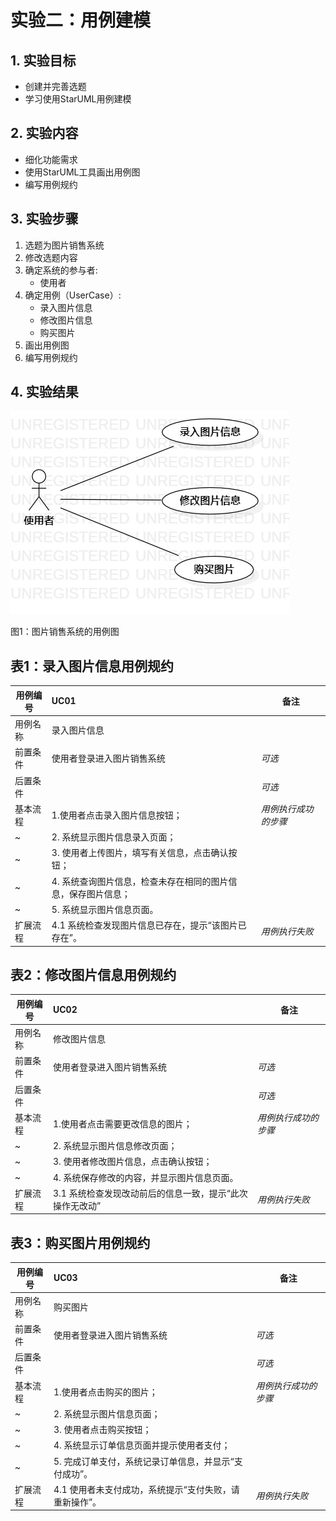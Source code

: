# 实验二：用例建模

## 1. 实验目标

- 创建并完善选题
- 学习使用StarUML用例建模

## 2. 实验内容

- 细化功能需求
- 使用StarUML工具画出用例图
- 编写用例规约

## 3. 实验步骤

1. 选题为图片销售系统
2. 修改选题内容
3. 确定系统的参与者:  
      - 使用者   
4. 确定用例（UserCase）:   
      - 录入图片信息
      - 修改图片信息
      - 购买图片
5. 画出用例图
6. 编写用例规约

## 4. 实验结果

![用例图](./lab2_UseCaseDiagram1.jpg)

图1：图片销售系统的用例图

## 表1：录入图片信息用例规约  

用例编号  | UC01 | 备注  
-|:-|-  
用例名称  | 录入图片信息  |   
前置条件  | 使用者登录进入图片销售系统 | *可选*   
后置条件  |      | *可选*   
基本流程  | 1.使用者点击录入图片信息按钮； |*用例执行成功的步骤*    
~| 2. 系统显示图片信息录入页面； |   
~| 3. 使用者上传图片，填写有关信息，点击确认按钮； |   
~| 4. 系统查询图片信息，检查未存在相同的图片信息，保存图片信息； |   
~| 5. 系统显示图片信息页面。|  
扩展流程  | 4.1 系统检查发现图片信息已存在，提示“该图片已存在”。  |*用例执行失败*    

## 表2：修改图片信息用例规约  

用例编号  | UC02 | 备注  
-|:-|-  
用例名称  | 修改图片信息  |   
前置条件  | 使用者登录进入图片销售系统  | *可选*   
后置条件  |      | *可选*   
基本流程  | 1.使用者点击需要更改信息的图片；   |*用例执行成功的步骤*    
~| 2. 系统显示图片信息修改页面； |   
~| 3. 使用者修改图片信息，点击确认按钮； |   
~| 4. 系统保存修改的内容，并显示图片信息页面。 | 
扩展流程  | 3.1 系统检查发现改动前后的信息一致，提示“此次操作无改动” |*用例执行失败*    

## 表3：购买图片用例规约  

用例编号  | UC03 | 备注  
-|:-|-  
用例名称  | 购买图片  |   
前置条件  |  使用者登录进入图片销售系统   | *可选*   
后置条件  |      | *可选*   
基本流程  | 1.使用者点击购买的图片；   |*用例执行成功的步骤*    
~| 2. 系统显示图片信息页面； |   
~| 3. 使用者点击购买按钮； |   
~| 4. 系统显示订单信息页面并提示使用者支付；|   
~| 5. 完成订单支付，系统记录订单信息，并显示“支付成功”。|  
扩展流程  | 4.1 使用者未支付成功，系统提示“支付失败，请重新操作”。  |*用例执行失败*  

